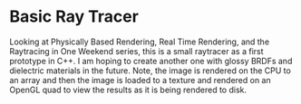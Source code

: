 # Basic Ray Tracer

Looking at Physically Based Rendering, Real Time Rendering, and the Raytracing in One Weekend series, this is a small raytracer as a first prototype in C++. I am hoping to create another one with glossy BRDFs and dielectric materials in the future. Note, the image is rendered on the CPU to an array and then the image is loaded to a texture and rendered on an OpenGL quad to view the results as it is being rendered to disk.
